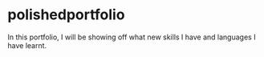# polishedportfolio

In this portfolio, I will be showing off what new skills I have and languages I have learnt.
